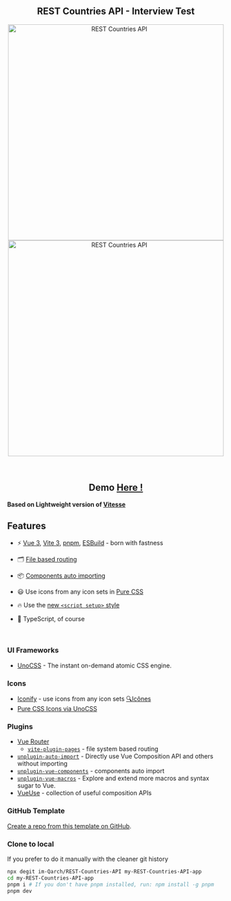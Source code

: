 <h2 align='center'>
<b>REST Countries API - Interview Test</b>
</h2>

<p align='center'>
  <img src='https://user-images.githubusercontent.com/76614968/220366727-b1e971a5-cb33-4058-8d45-45e49fd7cb23.png' alt='REST Countries API' width='500'/>
  <img src='https://user-images.githubusercontent.com/76614968/220366737-330340e2-76a6-4737-9d51-b232b21a342c.png' alt='REST Countries API' width='500'/>
</p>

<br>

<h2 align='center'>
<b>Demo <a href="https://im-qarch.github.io/REST-Countries-API/">Here !</a></b>
</h2>

<h7 align='center'>
<b>Based on Lightweight version of <a href="https://github.com/antfu/vitesse">Vitesse</a></b>
</h7>

## Features

- ⚡️ [Vue 3](https://github.com/vuejs/core), [Vite 3](https://github.com/vitejs/vite), [pnpm](https://pnpm.io/), [ESBuild](https://github.com/evanw/esbuild) - born with fastness

- 🗂 [File based routing](./src/pages)

- 📦 [Components auto importing](./src/components)

- 😃 Use icons from any icon sets in [Pure CSS](https://github.com/antfu/unocss/tree/main/packages/preset-icons)

- 🔥 Use the [new `<script setup>` style](https://github.com/vuejs/rfcs/pull/227)

- 🦾 TypeScript, of course


<br>

### UI Frameworks

- [UnoCSS](https://github.com/antfu/unocss) - The instant on-demand atomic CSS engine.

### Icons

- [Iconify](https://iconify.design) - use icons from any icon sets [🔍Icônes](https://icones.netlify.app/)
- [Pure CSS Icons via UnoCSS](https://github.com/antfu/unocss/tree/main/packages/preset-icons)

### Plugins

- [Vue Router](https://github.com/vuejs/vue-router)
  - [`vite-plugin-pages`](https://github.com/hannoeru/vite-plugin-pages) - file system based routing
- [`unplugin-auto-import`](https://github.com/antfu/unplugin-auto-import) - Directly use Vue Composition API and others without importing
- [`unplugin-vue-components`](https://github.com/antfu/unplugin-vue-components) - components auto import
- [`unplugin-vue-macros`](https://github.com/sxzz/unplugin-vue-macros) - Explore and extend more macros and syntax sugar to Vue.
- [VueUse](https://github.com/antfu/vueuse) - collection of useful composition APIs


### GitHub Template

[Create a repo from this template on GitHub](https://github.com/im-Qarch/REST-Countries-API/generate).

### Clone to local

If you prefer to do it manually with the cleaner git history

```bash
npx degit im-Qarch/REST-Countries-API my-REST-Countries-API-app
cd my-REST-Countries-API-app
pnpm i # If you don't have pnpm installed, run: npm install -g pnpm
pnpm dev
```
